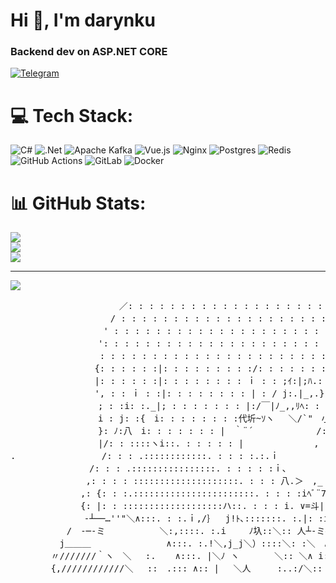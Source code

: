 <h1 >Hi 👋, I'm darynku</h1>
<h3 >Backend dev on ASP.NET CORE</h3>

<a href="https://t.me/wrlds_away" rel="nofollow"><img src="https://camo.githubusercontent.com/33b7a3b47b29771d21b2bb75547181d6aedad89f5d39e6f20a36aa498fc4f289/68747470733a2f2f696d672e736869656c64732e696f2f62616467652f54656c656772616d2d3030383843433f6c6f676f3d74656c656772616d266c6f676f436f6c6f723d7768697465267374796c653d666f722d7468652d6261646765" alt="Telegram" data-canonical-src="https://img.shields.io/badge/Telegram-0088CC?logo=telegram&amp;logoColor=white&amp;style=for-the-badge" style="max-width: 100%;"></a>

# 💻 Tech Stack:
![C#](https://img.shields.io/badge/c%23-%23239120.svg?style=for-the-badge&logo=csharp&logoColor=white) ![.Net](https://img.shields.io/badge/.NET-5C2D91?style=for-the-badge&logo=.net&logoColor=white) ![Apache Kafka](https://img.shields.io/badge/Apache%20Kafka-000?style=for-the-badge&logo=apachekafka) ![Vue.js](https://img.shields.io/badge/vue.js-%2335495e.svg?style=for-the-badge&logo=vuedotjs&logoColor=%234FC08D) ![Nginx](https://img.shields.io/badge/nginx-%23009639.svg?style=for-the-badge&logo=nginx&logoColor=white) ![Postgres](https://img.shields.io/badge/postgres-%23316192.svg?style=for-the-badge&logo=postgresql&logoColor=white) ![Redis](https://img.shields.io/badge/redis-%23DD0031.svg?style=for-the-badge&logo=redis&logoColor=white) ![GitHub Actions](https://img.shields.io/badge/github%20actions-%232671E5.svg?style=for-the-badge&logo=githubactions&logoColor=white) ![GitLab](https://img.shields.io/badge/gitlab-%23181717.svg?style=for-the-badge&logo=gitlab&logoColor=white) ![Docker](https://img.shields.io/badge/docker-%230db7ed.svg?style=for-the-badge&logo=docker&logoColor=white)
# 📊 GitHub Stats:
![](https://github-readme-stats.vercel.app/api?username=darynku&theme=blue-green&hide_border=false&include_all_commits=false&count_private=false)<br/>
![](https://github-readme-streak-stats.herokuapp.com/?user=darynku&theme=blue-green&hide_border=false)<br/>
![](https://github-readme-stats.vercel.app/api/top-langs/?username=darynku&theme=blue-green&hide_border=false&include_all_commits=false&count_private=false&layout=compact)

---
[![](https://visitcount.itsvg.in/api?id=darynku&icon=0&color=0)](https://visitcount.itsvg.in)

<!-- Proudly created with GPRM ( https://gprm.itsvg.in ) -->
<pre>
　　　　　　　 　 　 　 ／: : : : : : : : : : : : : : : : : : : : : : : ＼
　　　　　　 　 　 　 / : : : : : : : : : : : : : : : : : : : : : : : : : : : : .
　　　　　　　　　　 ' : : : : : : : : : : : : : : : : : : : : : : : : : : : : : :.',
　　　　　　　　　　': : : : : : : : : : : : : : : : : : : : : : : : : : : : : : : : :.
　　　　　　　　 　 : : : : : : : : : : : : : : : : : : : : : : : : : : : : : : : : : ',
　　　　　　　　　 {: : : : : :|: : : : : : : : :/: : : : : : : : : : :ヽ: :} : : : 八
　　　　　　　　　 |: : : : : :|: : : : : : : : ｉ : : ;ｲ:|;ﾊ.: : : : :.:.}: ﾊ_ : : : ﾐ＼
　　　　　　　　　 ', : : ｉ : :|: : : : : : : : | : / j:.|_,.}: : : : :.:.j/´｣_:|: :i: :ｉ　 ヽ　　　　クスリおいしいれす
　　　　　　　　　　; : :i: :._|; : : : : : : : |:/￣|ﾉ_,,ﾘﾍ: : : :圻ﾘﾉ}:|: :|ﾊ|
　　　　　　　　　　i : j: :{　i: : : : : : : :代圻~ｿヽ　 ＼/`"　小:.:.|　!
　　　　　　　　　　}: ﾉ:八　i: : : : : : : |　｀¨´　　　　　 　 /:ﾉ: : :|
　　　　　　　　　　|/: : ::::ヽi::. : : : : : |　　　　　　　　,　/:::::: : : |
.　　　　　　 　 　 /: : : .::::::::::::. : : : :.:.ｉ　　 　 　 　 　 /: ::::::: :.八
　　　　　　　　　/: : : .::::::::::::::::. : : : : :ｉ､　 　 　 ´’／ : : |:: : : : :.'，
　　　　　　　　 ,: : : : ::::::::::::::::::::. : : : 八.＞　,_ .ィ:::::::: : : |､: : : : : ::.
　　　　　　　　,: {: : :.:::::::::::::::::::::::. : : : :iﾍﾞ¨7气!}:::::::::: : |.:{ﾊ : : : : : ，
　　　　　　　　{: |: : :::::::::::::::::::ハ::. : : : i. ∨=斗|::::::::::. :.| :i人: : : : : '
　　　 　 　 　 -┴──…''"＼∧:::. : :.ｉ,/｝　 j!ﾄ､:::::::. :.|: :i.　＼ : : :}
　 　 　 　 /　-─-ミ　　　　 　 ＼:,::::. :.i　　 ﾉ圦::＼:: 人┴-ミﾍ: : |
　　　　　 j＿＿＿　　　　　　　　 ∧:::. :.!＼,j_j＼）::::＼: :＼　∧‘:.:|
　　　　 〃///////｀ヽ　＼　 :. 　 ∧:::. |＼ﾉ ヽ　　　　＼:: ＼∧ i:|
　　　　 {,////////////＼　 ::　.::: ∧:: |　 ＼人　　　:..:/＼:: ＼ﾉ′
</pre>
